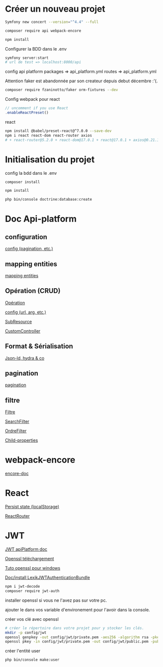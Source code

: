 # Créer un nouveau projet
```bash
Symfony new concert --version="^4.4" --full

composer require api webpack-encore

npm install
```

Configurer la BDD dans le .env
```bash
symfony server:start
# url de test => localhost:8000/api
```

config api platform
packages => api_platform.yml
routes => api_platform.yml

Attention faker est abandonnée par son createur depuis debut décembre :'(.
```bash
composer require fzaninotto/faker orm-fixtures --dev
```

Config webpack pour react 
```js
// uncomment if you use React
.enableReactPreset()
```

react 
```bash
npm install @babel/preset-react@^7.0.0 --save-dev
npm i react react-dom react-router axios
# + react-router@5.2.0 + react-dom@17.0.1 + react@17.0.1 + axios@0.21.1
```

# Initialisation du projet

config la bdd dans le .env
```bash
composer install

npm install

php bin/console doctrine:database:create
```

# Doc Api-platform

## configuration
[config (pagination, etc.)](https://api-platform.com/docs/core/configuration/)

## mapping entities
[mapping entities](https://api-platform.com/docs/core/getting-started/#mapping-the-entities)

## Opération (CRUD)
[Opération](https://api-platform.com/docs/core/operations/)

[config (url, arg, etc.)](https://api-platform.com/docs/core/operations/#configuring-operations)

[SubResource](https://api-platform.com/docs/core/subresources/)

[CustomController](https://api-platform.com/docs/core/controllers/)

## Format & Sérialisation
[Json-ld, hydra & co](https://api-platform.com/docs/core/serialization/#available-serializers)

## pagination
[pagination](https://api-platform.com/docs/core/pagination/)

## filtre

[Filtre](https://api-platform.com/docs/core/filters/)

[SearchFilter](https://api-platform.com/docs/core/filters/#search-filter)

[OrdreFilter](https://api-platform.com/docs/core/filters/#order-filter-sorting)

[Child-properties](https://api-platform.com/docs/core/filters/#filtering-on-nested-properties)

# webpack-encore

[encore-doc](https://symfony.com/doc/4.4/frontend.html#getting-started)

# React

[Persist state (localStorage)](https://dev.to/akhilaariyachandra/persistent-state-in-react-f50)

[ReactRouter](https://reactrouter.com/web/guides/quick-start)

# JWT

[JWT apiPlatform doc](https://api-platform.com/docs/core/jwt/)

[Openssl téléchargement](https://slproweb.com/products/Win32OpenSSL.html)

[Tuto openssl pour windows](https://www.tbs-certificats.com/FAQ/fr/openssl-windows.html)

[Doc/install LexikJWTAuthenticationBundle](https://github.com/lexik/LexikJWTAuthenticationBundle/blob/master/Resources/doc/index.md)

```bash
npm i jwt-decode
composer require jwt-auth
```
installer openssl si vous ne l'avez pas sur votre pc.

ajouter le dans vos variable d'environement pour l'avoir dans la console.

créer vos clé avec openssl
```bash
# créer le répertoire dans votre projet pour y stocker les clés.
mkdir -p config/jwt
openssl genpkey -out config/jwt/private.pem -aes256 -algorithm rsa -pkeyopt rsa_keygen_bits:4096
openssl pkey -in config/jwt/private.pem -out config/jwt/public.pem -pubout
```

créer l'entité user
```
php bin/console make:user
```